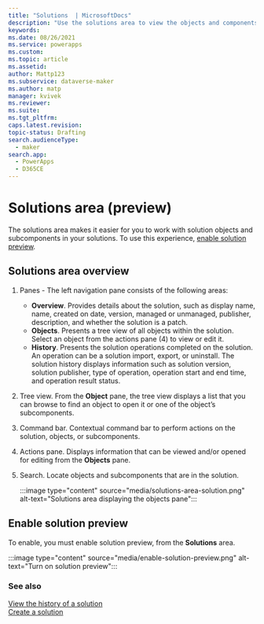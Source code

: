 ```yaml
---
title: "Solutions  | MicrosoftDocs"
description: "Use the solutions area to view the objects and components in a solution"
keywords: 
ms.date: 08/26/2021
ms.service: powerapps
ms.custom: 
ms.topic: article
ms.assetid: 
author: Mattp123
ms.subservice: dataverse-maker
ms.author: matp
manager: kvivek
ms.reviewer: 
ms.suite: 
ms.tgt_pltfrm: 
caps.latest.revision: 
topic-status: Drafting
search.audienceType: 
  - maker
search.app: 
  - PowerApps
  - D365CE
---
```


# Solutions area (preview)

The solutions area makes it easier for you to work with solution objects and subcomponents in your solutions. To use this experience, [enable solution preview](#enable-solution-preview).

## Solutions area overview

1. Panes - The left navigation pane consists of the following areas:
   - **Overview**. Provides details about the solution, such as display name, name, created on date, version, managed or unmanaged, publisher, description, and whether the solution is a patch.
   - **Objects**. Presents a tree view of all objects within the solution. Select an object from the actions pane (4) to view or edit it.
   - **History**.  Presents the solution operations completed on the solution. An operation can be a solution import, export, or uninstall. The solution history displays information such as solution version, solution publisher, type of operation, operation start and end time, and operation result status.
2. Tree view. From the **Object** pane, the tree view displays a list that you can browse to find an object to open it or one of the object’s subcomponents.
3. Command bar. Contextual command bar to perform actions on the solution, objects, or subcomponents.
4. Actions pane. Displays information that can be viewed and/or opened for editing from the **Objects** pane.
5. Search. Locate objects and subcomponents that are in the solution.

   :::image type="content" source="media/solutions-area-solution.png" alt-text="Solutions area displaying the objects pane":::

## Enable solution preview

To enable, you must enable solution preview, from the **Solutions** area.

:::image type="content" source="media/enable-solution-preview.png" alt-text="Turn on solution preview":::

### See also
[View the history of a solution](solution-history.md) <br />
[Create a solution](create-solution.md)